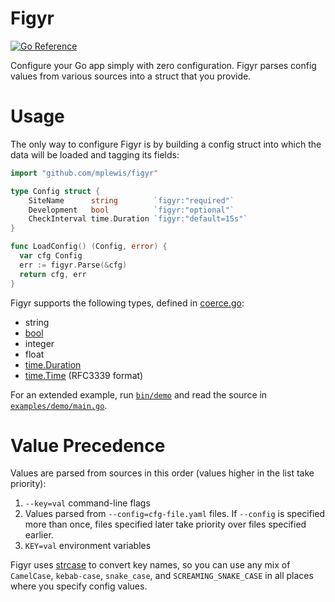 # Figyr

[![Go Reference](https://pkg.go.dev/badge/github.com/mplewis/figyr.svg)](https://pkg.go.dev/github.com/mplewis/figyr)

Configure your Go app simply with zero configuration. Figyr parses config values
from various sources into a struct that you provide.

# Usage

The only way to configure Figyr is by building a config struct into which the
data will be loaded and tagging its fields:

```go
import "github.com/mplewis/figyr"

type Config struct {
	SiteName      string        `figyr:"required"`
	Development   bool          `figyr:"optional"`
	CheckInterval time.Duration `figyr:"default=15s"`
}

func LoadConfig() (Config, error) {
  var cfg Config
  err := figyr.Parse(&cfg)
  return cfg, err
}
```

Figyr supports the following types, defined in [coerce.go](refparse/coerce.go):

- string
- [bool](https://pkg.go.dev/strconv#ParseBool)
- integer
- float
- [time.Duration](https://pkg.go.dev/time#ParseDuration)
- [time.Time](https://pkg.go.dev/time#RFC3339) (RFC3339 format)

For an extended example, run [`bin/demo`](bin/demo) and read the source in
[`examples/demo/main.go`](examples/demo/main.go).

# Value Precedence

Values are parsed from sources in this order (values higher in the list take
priority):

1. `--key=val` command-line flags
2. Values parsed from `--config=cfg-file.yaml` files. If `--config` is specified
   more than once, files specified later take priority over files specified
   earlier.
3. `KEY=val` environment variables

Figyr uses [strcase](https://github.com/iancoleman/strcase) to convert key
names, so you can use any mix of `CamelCase`, `kebab-case`, `snake_case`, and
`SCREAMING_SNAKE_CASE` in all places where you specify config values.
